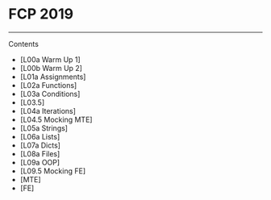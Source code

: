 # FCP 2019

---

Contents
  * [L00a Warm Up 1]
  * [L00b Warm Up 2]
  * [L01a Assignments]
  * [L02a Functions]
  * [L03a Conditions]
  * [L03.5]
  * [L04a Iterations]
  * [L04.5 Mocking MTE]
  * [L05a Strings]
  * [L06a Lists]
  * [L07a Dicts]
  * [L08a Files]
  * [L09a OOP]
  * [L09.5 Mocking FE]
  * [MTE]
  * [FE]
  
